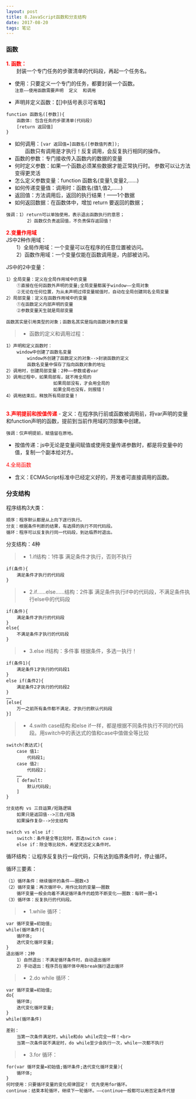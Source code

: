 ```yaml
---
layout: post
title: 8.JavaScript函数和分支结构
date: 2017-08-20
tags: 笔记   
---
```


### 函数
<font color="#f00"><b>1. 函数：</b></font><br>
　　封装一个专门任务的步骤清单的代码段，再起一个任务名。

- 使用：只要定义一个专门的任务，都要封装一个函数。<br>
`注意——使用函数需要声明  定义  和调用`

- 声明并定义函数：【[]中括号表示可省略】
```
function 函数名([参数]){
	函数体: 包含任务的步骤清单(代码段)
	[return 返回值]
}
```
- 如何调用：`[var 返回值=]函数名([参数值列表]);`<br>
　　函数只有调用是才执行！反复调用，会反复执行相同的操作。
- 函数的参数：专门接收传入函数内的数据的变量
- 何时定义参数：如果一个函数必须某些数据才能正常执行时。 参数可以让方法变得更灵活
- 怎么定义参数变量：function 函数名(变量1,变量2,……)
- 如何传递变量值：调用时：函数名(值1,值2,……)
- 返回值：方法调用后，返回的执行结果！——1个数据
- 如何返回数据：在函数体中，增加 return 要返回的数据；
```
强调：1）return可以单独使用，表示退出函数执行的意思；
        2）函数仅负责返回值，不负责保存返回值！
```

<font color="#f00"><b>2.变量作用域</b></font><br>
JS中2种作用域：<br>
　　1）全局作用域：一个变量可以在程序的任意位置被访问。<br>
　　2）函数作用域：一个变量仅能在函数调用是，内部被访问。


JS中的2中变量：
```
1）全局变量：定义在全局作用域中的变量
    ①直接在任何函数外声明的变量;全局变量都属于window——全局对象
    ②无论在任何位置，为从未声明过得变量赋值时，自动在全局创建同名全局变量
2）局部变量：定义在函数作用域中的变量
    ①在函数定义内部声明的变量
    ②参数变量天生就是局部变量
```
`函数其实是引用类型的对象；函数名其实是指向函数对象的变量`

>* 函数的定义和调用过程：
```
1）声明和定义函数时：
	window中创建了函数名变量
        window外创建了函数定义的对象-->封装函数的定义
        函数名变量中保存了指向函数对象的地址
2）调用时，创建局部变量：2种——参数或者var
3）调用过程中，如果局部有，就不用全局的
                  如果局部没有，才会用全局的
                  如果全局也没有，则报错！
4）调用结束后，释放所有局部变量！
```
<br>
<font color="#f00"><b>3.声明提前和按值传递</b></font>
- 定义：在程序执行前或函数被调用前，将var声明的变量和function声明的函数，提前到当前作用域的顶部集中创建。

`强调：仅声明提前，赋值留在原地。`

- 按值传递：js中无论是变量间赋值或使用变量传递参数时，都是将变量中的值，复制一个副本给对方。

<font color="#f00">4.全局函数</font>
- 含义：ECMAScript标准中已经定义好的，开发者可直接调用的函数。

### 分支结构
程序结构3大类：<br>
```
顺序：程序默认都是从上向下逐行执行。
分支：根据条件判断的结果，有选择的执行不同代码段。
循环：程序可以反复执行同一代码段，到达临界时退出。
```

分支结构：4种<br>
>* 1.if结构：1件事 满足条件才执行，否则不执行
```
if(条件){
	满足条件才执行的代码段
}
```
>* 2.if……else……结构：2件事 满足条件执行if中的代码段，不满足条件执行else中的代码段
```
if(条件){
	满足条件才执行的代码段
}
else{
	不满足条件才执行的代码段
}
```
>* 3.else if结构：多件事 根据条件，多选一执行！
```
if(条件1){
	满足条件1才执行的代码段1
}
else if(条件2){
	满足条件2才执行的代码段2
}
……
[else{
	万一之前所有条件都不满足，才执行的默认代码段
}]
```
>* 4.swith case结构:和else  if一样，都是根据不同条件执行不同的代码段。用switch中的表达式的值和case中值做全等比较
```
switch(表达式){
	case 值1:
		代码段1;
	case 值2:
		代码段2；
	……
	[ default:
		默认代码段;
	]
}
```

```
分支结构 vs 三目运算/短路逻辑
	如果只是返回值-->三目/短路
	如果操作复杂-->分支结构

switch vs else if：
	switch：条件是全等比较时，首选switch case；
	else if：除全等比较外，希望灵活定义条件时。
```

循环结构：让程序反复执行一段代码，只有达到临界条件时，停止循环。

循环三要素：
```
（1）循环条件：继续循环的条件——圈数<3
（2）循环变量：再次循环中，用作比较的变量——圈数
	循环变量一般会向着不满足循环条件的趋势不断变化——圈数：每转一圈+1
（3）循环体：反复执行的代码段。
```

>* 1.while 循环：
```
var 循环变量=初始值;
while(循环条件){
	循环体;
	迭代变化循环变量;
}
退出循环：2种
	1）自然退出：不满足循环条件时，自动退出循环
	2）手动退出：程序员在循环体中用break强行退出循环
```

>* 2.do while 循环：
```
var 循环变量=初始值;
do{
	循环体;
	迭代变化循环变量;
}
while(循环条件)
```

```
差别：
	当第一次条件满足时，while和do while完全一样！<br>
	当第一次条件就不满足时，do while至少会执行一次，while一次都不执行
```

>* 3.for 循环：
```
for(var 循环变量=初始值;循环条件;迭代变化循环变量){
	循环体;
}
何时使用：只要循环变量的变化规律固定！ 优先使用for循环。
continue：结束本轮循环，继续下一轮循环。——continue一般都可以用否定条件代替
```